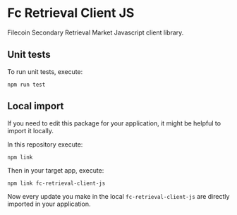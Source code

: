 # Fc Retrieval Client JS

Filecoin Secondary Retrieval Market Javascript client library.

## Unit tests

To run unit tests, execute:

```
npm run test
```

## Local import

If you need to edit this package for your application, it might be helpful to import it locally.

In this repository execute:

```
npm link
```

Then in your target app, execute:

```
npm link fc-retrieval-client-js
```

Now every update you make in the local `fc-retrieval-client-js` are directly imported in your application.

